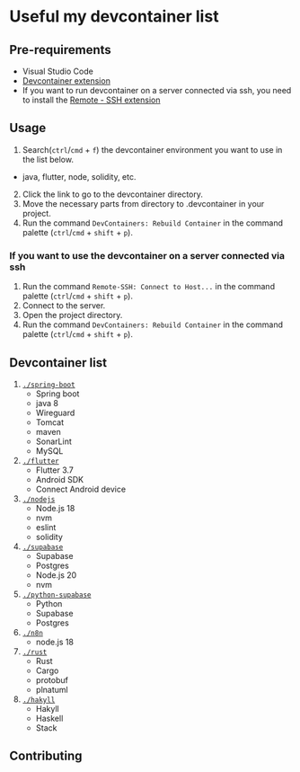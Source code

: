 # Useful my devcontainer list

## Pre-requirements

* Visual Studio Code
* [Devcontainer extension](https://marketplace.visualstudio.com/items?itemName=ms-vscode-remote.remote-containers)
* If you want to run devcontainer on a server connected via ssh, you need to install the [Remote - SSH extension](https://marketplace.visualstudio.com/items?itemName=ms-vscode-remote.remote-ssh)

## Usage

1. Search(`ctrl`/`cmd` + `f`) the devcontainer environment you want to use in the list below.
  * java, flutter, node, solidity, etc.
2. Click the link to go to the devcontainer directory.
3. Move the necessary parts from directory to .devcontainer in your project.
4. Run the command `DevContainers: Rebuild Container` in the command palette (`ctrl`/`cmd` + `shift` + `p`).

### If you want to use the devcontainer on a server connected via ssh

1. Run the command `Remote-SSH: Connect to Host...` in the command palette (`ctrl`/`cmd` + `shift` + `p`).
2. Connect to the server.
3. Open the project directory.
4. Run the command `DevContainers: Rebuild Container` in the command palette (`ctrl`/`cmd` + `shift` + `p`).

## Devcontainer list

1. [`./spring-boot`](./spring-boot/)
    * Spring boot
    * java 8
    * Wireguard
    * Tomcat
    * maven
    * SonarLint
    * MySQL
2. [`./flutter`](./flutter/)
    * Flutter 3.7
    * Android SDK
    * Connect Android device
3. [`./nodejs`](./nodejs/)
    * Node.js 18
    * nvm
    * eslint
    * solidity
4. [`./supabase`](./supabase/)
    * Supabase
    * Postgres
    * Node.js 20
    * nvm
5. [`./python-supabase`](./python-supabase/)
    * Python
    * Supabase
    * Postgres
6. [`./n8n`](./n8n/)
    * node.js 18
7. [`./rust`](./rust/)
    * Rust
    * Cargo
    * protobuf
    * plnatuml
8. [`./hakyll`](./hakyll/)
    * Hakyll
    * Haskell
    * Stack

## Contributing
